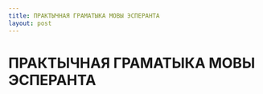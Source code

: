 ```yaml
---
title: ПРАКТЫЧНАЯ ГРАМАТЫКА МОВЫ ЭСПЕРАНТА
layout: post
---
```

# ПРАКТЫЧНАЯ ГРАМАТЫКА МОВЫ ЭСПЕРАНТА

